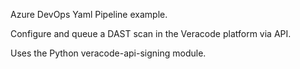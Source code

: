 Azure DevOps Yaml Pipeline example. 

Configure and queue a DAST scan in the Veracode platform via API.

Uses the Python veracode-api-signing module. 
